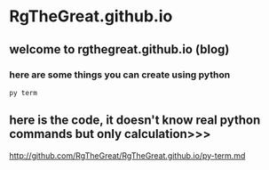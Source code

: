 # RgTheGreat.github.io

## welcome to rgthegreat.github.io (blog)


### here are some things you can create using python

 ``py term``
 
 ## here is the code, it doesn't know real python commands but only calculation>>>


http://github.com/RgTheGreat/RgTheGreat.github.io/py-term.md		
